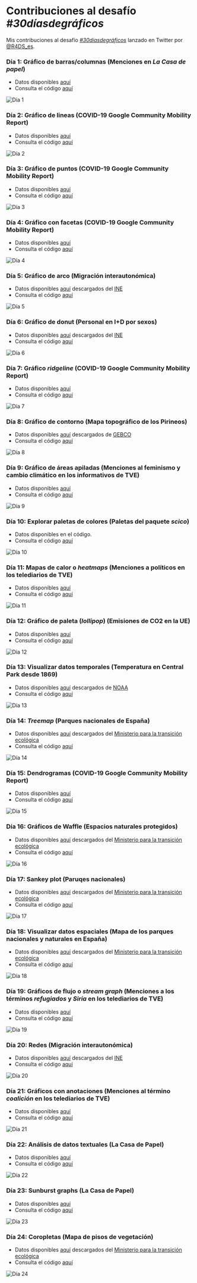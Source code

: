 # Contribuciones al desafío *#30díasdegráficos*

Mis contribuciones al desafío [*#30díasdegráficos*](https://github.com/cienciadedatos/datos-de-miercoles/blob/master/30-dias-de-graficos-2020.md) lanzado en Twitter por [@R4DS_es](https://twitter.com/R4DS_es).

### Día 1: Gráfico de barras/columnas (Menciones en *La Casa de papel*)

- Datos disponibles [aquí](https://github.com/cienciadedatos/datos-de-miercoles/tree/master/datos/2019/2019-07-31)
- Consulta el código [aquí](code/dia_01.R)

![Día 1](images/dia_01.png)

### Día 2: Gráfico de lineas (COVID-19 Google Community Mobility Report)

- Datos disponibles [aquí](https://www.google.com/covid19/mobility/)
- Consulta el código [aquí](code/dia_02.R)

![Día 2](images/dia_02.png)

### Día 3: Gráfico de puntos (COVID-19 Google Community Mobility Report)

- Datos disponibles [aquí](https://www.google.com/covid19/mobility/)
- Consulta el código [aquí](code/dia_03.R)

![Día 3](images/dia_03.png)

### Día 4: Gráfico con facetas (COVID-19 Google Community Mobility Report)

- Datos disponibles [aquí](https://www.google.com/covid19/mobility/)
- Consulta el código [aquí](code/dia_04.R)

![Día 4](images/dia_04.png)

### Día 5: Gráfico de arco (Migración interautonómica)

- Datos disponibles [aquí](datos/flujo_migracion_2018.json) descargados del [INE](https://www.ine.es/jaxiT3/Tabla.htm?t=24378)
- Consulta el código [aquí](code/dia_05.R)

![Día 5](images/dia_05.png)

### Día 6: Gráfico de donut (Personal en I+D por sexos)

- Datos disponibles [aquí](datos/personal_id_2018.json) descargados del [INE](https://www.ine.es/jaxi/Tabla.htm?path=/t14/p057/a2018/&file=07001.px&L=0)
- Consulta el código [aquí](code/dia_06.R)

![Día 6](images/dia_06.png)

### Día 7: Gráfico *ridgeline* (COVID-19 Google Community Mobility Report)

- Datos disponibles [aquí](https://www.google.com/covid19/mobility/)
- Consulta el código [aquí](code/dia_07.R)

![Día 7](images/dia_07.png)

### Día 8: Gráfico de contorno (Mapa topográfico de los Pirineos)

- Datos disponibles [aquí](datos/gebco_2020_n43.68_s41.666_w-2.0_e3.2.nc) descargados de [GEBCO](https://download.gebco.net)
- Consulta el código [aquí](code/dia_08.R)

![Día 8](images/dia_08.png)

### Día 9: Gráfico de áreas apiladas (Menciones al feminismo y cambio climático en los informativos de TVE)

- Datos disponibles [aquí](https://verba.civio.es)
- Consulta el código [aquí](code/dia_09.R)

![Día 9](images/dia_09.png)

### Día 10: Explorar paletas de colores (Paletas del paquete *scico*)

- Datos disponibles en el código.
- Consulta el código [aquí](code/dia_10.R)

![Día 10](images/dia_10.png)

### Día 11: Mapas de calor o *heatmaps* (Menciones a políticos en los telediarios de TVE)

- Datos disponibles [aquí](https://verba.civio.es)
- Consulta el código [aquí](code/dia_11.R)

![Día 11](images/dia_11.png)

### Día 12: Gráfico de paleta (*lollipop*)  (Emisiones de CO2 en la UE)

- Datos disponibles [aquí](https://github.com/cienciadedatos/datos-de-miercoles/tree/master/datos/2019/2019-08-21)
- Consulta el código [aquí](code/dia_12.R)

![Día 12](images/dia_12.png)

### Día 13: Visualizar datos temporales  (Temperatura en Central Park desde 1869)

- Datos disponibles [aquí](datos/noaa__ny_temp.csv) descargados de [NOAA](https://www.ncdc.noaa.gov/cdo-web/)
- Consulta el código [aquí](code/dia_13.R)

![Día 13](images/dia_13.gif)

### Día 14: *Treemap*  (Parques nacionales de España)

- Datos disponibles [aquí](datos/enp) descargados del [Ministerio para la transición ecológica](https://www.miteco.gob.es/es/cartografia-y-sig/ide/descargas/biodiversidad/enp.aspx)
- Consulta el código [aquí](code/dia_14.R)

![Día 14](images/dia_14.png)

### Día 15: Dendrogramas  (COVID-19 Google Community Mobility Report)

- Datos disponibles [aquí](https://www.google.com/covid19/mobility/)
- Consulta el código [aquí](code/dia_15.R)

![Día 15](images/dia_15.png)

### Día 16: Gráficos de Waffle  (Espacios naturales protegidos)

- Datos disponibles [aquí](datos/enp) descargados del [Ministerio para la transición ecológica](https://www.miteco.gob.es/es/cartografia-y-sig/ide/descargas/biodiversidad/enp.aspx)  
- Consulta el código [aquí](code/dia_16.R)

![Día 16](images/dia_16.png)

### Día 17: Sankey plot  (Paruqes nacionales)

- Datos disponibles [aquí](datos/enp) descargados del [Ministerio para la transición ecológica](https://www.miteco.gob.es/es/cartografia-y-sig/ide/descargas/biodiversidad/enp.aspx)  
- Consulta el código [aquí](code/dia_17.R)

![Día 17](images/dia_17.png)

### Día 18: Visualizar datos espaciales  (Mapa de los parques nacionales y naturales en España)

- Datos disponibles [aquí](datos/enp) descargados del [Ministerio para la transición ecológica](https://www.miteco.gob.es/es/cartografia-y-sig/ide/descargas/biodiversidad/enp.aspx)  
- Consulta el código [aquí](code/dia_18.R)

![Día 18](images/dia_18.png)

### Día 19: Gráficos de flujo o *stream graph*  (Menciones a los términos *refugiados* y *Siria* en los telediarios de TVE)

- Datos disponibles [aquí](https://verba.civio.es)
- Consulta el código [aquí](code/dia_19.R)


![Día 19](images/dia_19.png)

### Día 20: Redes  (Migración interautonómica)

- Datos disponibles [aquí](datos/flujo_migracion_2018.json) descargados del [INE](https://www.ine.es/jaxiT3/Tabla.htm?t=24378)
- Consulta el código [aquí](code/dia_20.R)

![Día 20](images/dia_20.png)

### Día 21: Gráficos con anotaciones (Menciones al término *coalición* en los telediarios de TVE)

- Datos disponibles [aquí](https://verba.civio.es)
- Consulta el código [aquí](code/dia_21.R)

![Día 21](images/dia_21.png)

### Día 22: Análisis de datos textuales (La Casa de Papel)

- Datos disponibles [aquí](https://github.com/cienciadedatos/datos-de-miercoles/tree/master/datos/2019/2019-07-31)
- Consulta el código [aquí](code/dia_22.R)

![Día 22](images/dia_22.png)

### Día 23: Sunburst graphs (La Casa de Papel)

- Datos disponibles [aquí](https://github.com/cienciadedatos/datos-de-miercoles/tree/master/datos/2019/2019-07-31)
- Consulta el código [aquí](code/dia_23.R)

![Día 23](images/dia_23.png)

### Día 24: Coropletas (Mapa de pisos de vegetación)

- Datos disponibles [aquí](datos/series_p_tcm30-199924) descargados del [Ministerio para la transición ecológica](https://www.miteco.gob.es/es/biodiversidad/servicios/banco-datos-naturaleza/informacion-disponible/memoria_mapa_series_veg_descargas.aspx)  
- Consulta el código [aquí](code/dia_24.R)

![Día 24](images/dia_24.png)